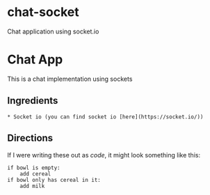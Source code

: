 # chat-socket
Chat application using socket.io

# Chat App

This is a chat implementation using sockets

## Ingredients


    * Socket io (you can find socket io [here](https://socket.io/))


## Directions

If I were writing these out as _code_, it might look something like this:

```
if bowl is empty:
    add cereal
if bowl only has cereal in it:
    add milk
```
